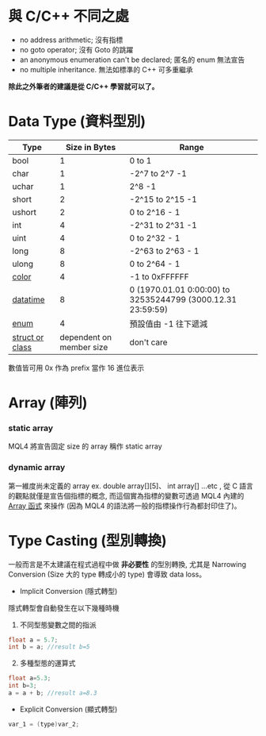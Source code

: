 # 與 C/C++ 不同之處

* no address arithmetic; 沒有指標
* no goto operator; 沒有 Goto 的跳躍
* an anonymous enumeration can't be declared; 匿名的 enum 無法宣告
* no multiple inheritance. 無法如標準的 C++ 可多重繼承

**除此之外筆者的建議是從 C/C++ 學習就可以了。**

# Data Type (資料型別)
| Type | Size in Bytes| Range |
| -- | -- | -- |
| bool | 1 | 0 to 1 |
| char | 1 | -2^7 to 2^7 -1 |
| uchar | 1 | 2^8 -1 |
| short | 2 | -2^15 to 2^15 -1 |
| ushort | 2 | 0 to 2^16 - 1 |
| int | 4 | -2^31 to 2^31 -1 |
| uint | 4 | 0 to 2^32 - 1 |
| long | 8 | -2^63 to 2^63 - 1 |
| ulong | 8 |  0 to 2^64 - 1 |
| [color](https://docs.mql4.com/basis/types/integer/color) | 4 | -1 to 0xFFFFFF |
| [datatime](https://docs.mql4.com/basis/types/integer/datetime) | 8 | 0 (1970.01.01 0:00:00) to 32535244799 (3000.12.31 23:59:59) |
| [enum](https://docs.mql4.com/basis/types/integer/enumeration) | 4 | 預設值由 -1 往下遞減 |
| [struct or class](https://docs.mql4.com/basis/types/classes) | dependent on member size | don't care |
數值皆可用 0x 作為 prefix 當作 16 進位表示

# Array (陣列)
### static array

MQL4 將宣告固定 size 的 array 稱作 static array

### dynamic array
第一維度尚未定義的 array ex. double array[][5]、 int array[] ...etc , 從 C 語言的觀點就僅是宣告個指標的概念, 而這個實為指標的變數可透過 MQL4 內建的 [Array 函式](https://docs.mql4.com/array) 來操作 (因為 MQL4 的語法將一般的指標操作行為都封印住了)。

# Type Casting (型別轉換)
一般而言是不太建議在程式過程中做 **非必要性** 的型別轉換, 尤其是 Narrowing Conversion (Size 大的 type 轉成小的 type) 會導致 data loss。

* Implicit Conversion (隱式轉型)

隱式轉型會自動發生在以下幾種時機
1. 不同型態變數之間的指派
```c
float a = 5.7;
int b = a; //result b=5
```
2. 多種型態的運算式
```c
float a=5.3;
int b=3;
a = a + b; //result a=8.3
```


* Explicit Conversion (顯式轉型)
```c
var_1 = (type)var_2;
```

